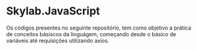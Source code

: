 # Skylab.JavaScript

Os códigos presentes no seguinte repositório, tem como objetivo a prática de conceitos básiscos da linguágem, começando desde o básico de variáveis até requisições utilizando axios.

